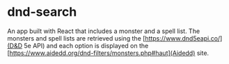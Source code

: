 # dnd-search  
An app built with React that includes a monster and a spell list. The monsters and spell lists are retrieved using the [https://www.dnd5eapi.co/](D&D 5e API) and each option is displayed on the [https://www.aidedd.org/dnd-filters/monsters.php#haut](Aidedd) site.
